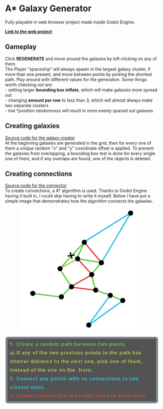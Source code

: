 # A* Galaxy Generator
Fully playable in web browser project made inside Godot Engine. <br>

**[Link to the web project](https://pick65.github.io/AStar-Galaxy-Generator/)** <br>

## Gameplay
Click **REGENERATE** and move around the galaxies by left-clicking on any of them. <br>
The Player “spaceship” will always spawn in the largest galaxy cluster, if more than one present,
and move between points by picking the shortest path.
Play around with different values for the generation. Some things worth checking out are:
<br> - setting larger **bounding box inflate**, which will make galaxies more spread out
<br> - changing **amount per row** to less than 3, which will almost always make two separate clusters
<br> - low **position randomness* will result in more evenly spaced out galaxies <br>


## Creating galaxies

[Source code for the galaxy creator](code/galaxy_view_interface.gd) <br>
At the beginning galaxies are generated in the grid, then for every one of them
a unique random "x" and "y" coordinate offset is applied. To prevent the galaxies
from overlapping, a bounding box test is done for every single one of them,
and if any overlaps are found, one of the objects is deleted.

## Creating connections

[Source code for the connector](code/galaxy_connector.gd) <br>
To create connections, a A* algorithm is used. Thanks to Godot Engine having it built in,
I could skip having to write it myself. Below I have put a simple image that demonstrates
how the algorithm connects the galaxies. 
<p align="center">
  <img src="ConnectionAlgorithm.png" width="400" alt="Connection Algorith Image">
</p>
<p align="center">
  <img src="ConnectionAlgorithmExplanation.png" width="600" alt="Connection Algorith Explanation Image">
</p>
